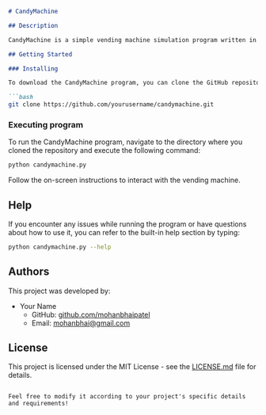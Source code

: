 ```markdown
# CandyMachine

## Description

CandyMachine is a simple vending machine simulation program written in Python. It allows users to interact with a virtual vending machine, select items, make payments, and receive their chosen items. This project serves as a learning exercise for beginners in Python programming or as a fun project for those interested in simulations and interactive programs.

## Getting Started

### Installing

To download the CandyMachine program, you can clone the GitHub repository:

```bash
git clone https://github.com/yourusername/candymachine.git
```

### Executing program

To run the CandyMachine program, navigate to the directory where you cloned the repository and execute the following command:

```bash
python candymachine.py
```

Follow the on-screen instructions to interact with the vending machine.

## Help

If you encounter any issues while running the program or have questions about how to use it, you can refer to the built-in help section by typing:

```bash
python candymachine.py --help
```

## Authors

This project was developed by:

- Your Name
  - GitHub: [github.com/mohanbhaipatel](https://github.com/mohanbhaipatel)
  - Email: mohanbhai@gmail.com

## License

This project is licensed under the MIT License - see the [LICENSE.md](LICENSE.md) file for details.
```

Feel free to modify it according to your project's specific details and requirements!
